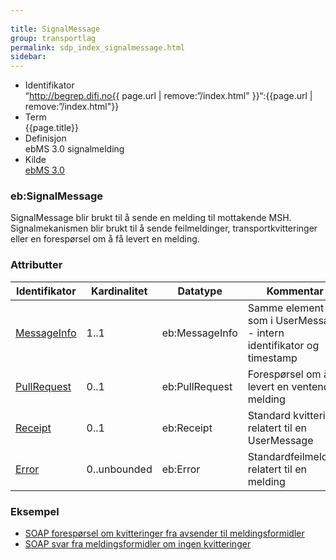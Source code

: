 ```yaml
---
 
title: SignalMessage  
group: transportlag
permalink: sdp_index_signalmessage.html
sidebar:
---
```


  - Identifikator  
    “http://begrep.difi.no{{ page.url | remove:”/index.html"
    }}“:{{page.url | remove:”/index.html"}}
  - Term  
    {{page.title}}
  - Definisjon  
    ebMS 3.0 signalmelding
  - Kilde  
    [ebMS 3.0](http://docs.oasis-open.org/ebxml-msg/ebms/v3.0/core/os/ebms_core-3.0-spec-os.html)

### eb:SignalMessage

SignalMessage blir brukt til å sende en melding til mottakende MSH.
Signalmekanismen blir brukt til å sende feilmeldinger,
transportkvitteringer eller en forespørsel om å få levert en melding.

### Attributter

| Identifikator | Kardinalitet | Datatype | Kommentar |
| --- | --- | --- | --- |
| [MessageInfo](../UserMessage/MessageInfo.md) | 1..1 | eb:MessageInfo | Samme element som i UserMessage - intern identifikator og timestamp |
| [PullRequest](PullRequest.md) | 0..1 | eb:PullRequest | Forespørsel om å få levert en ventende melding |
| [Receipt](Receipt.md) | 0..1 | eb:Receipt | Standard kvittering relatert til en UserMessage |
| [Error](Error.md) | 0..unbounded | eb:Error | Standardfeilmelding relatert til en melding |

### Eksempel

  - [SOAP forespørsel om kvitteringer fra avsender til
    meldingsformidler](../../eksempler/soap/5_request_forespoersel_om_forretningskvittering_fra_postavsender_til_meldingsformidler.xml)
  - [SOAP svar fra meldingsformidler om ingen
    kvitteringer](../../eksempler/soap/6_response_error_fra_meldingsformidler_til_postavsender.xml)
